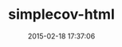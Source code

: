 ---
layout: post
title:  "simplecov-html"
repo:   "colszowka/simplecov-html"
date:   2015-02-18 17:37:06
---